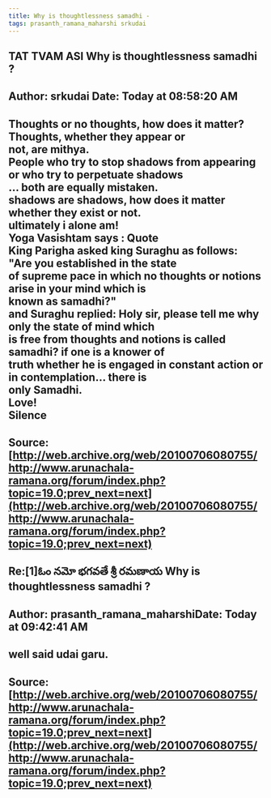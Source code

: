 ```yaml
--- 
title: Why is thoughtlessness samadhi -   
tags: prasanth_ramana_maharshi srkudai  
---  
```

## TAT TVAM ASI Why is thoughtlessness samadhi ?  
Author: srkudai             Date: **Today** at 08:58:20 AM  
---  
Thoughts or no thoughts, how does it matter? Thoughts, whether they appear or  
not, are mithya.   
People who try to stop shadows from appearing or who try to perpetuate shadows  
... both are equally mistaken.   
shadows are shadows, how does it matter whether they exist or not.   
ultimately i alone am!   
Yoga Vasishtam says : Quote  
King Parigha asked king Suraghu as follows: "Are you established in the state  
of supreme pace in which no thoughts or notions arise in your mind which is  
known as samadhi?"   
and Suraghu replied: Holy sir, please tell me why only the state of mind which  
is free from thoughts and notions is called samadhi? if one is a knower of  
truth whether he is engaged in constant action or in contemplation... there is  
only Samadhi.   
Love!   
Silence
 ---  
Source:[http://web.archive.org/web/20100706080755/http://www.arunachala-ramana.org/forum/index.php?topic=19.0;prev_next=next](http://web.archive.org/web/20100706080755/http://www.arunachala-ramana.org/forum/index.php?topic=19.0;prev_next=next)   
---  

## Re:[1]ఓం నమో భగవతే శ్రీ రమణాయ  Why is thoughtlessness samadhi ?  
Author: prasanth_ramana_maharshiDate: **Today** at 09:42:41 AM  
---  
well said udai garu.
 ---  
Source:[http://web.archive.org/web/20100706080755/http://www.arunachala-ramana.org/forum/index.php?topic=19.0;prev_next=next](http://web.archive.org/web/20100706080755/http://www.arunachala-ramana.org/forum/index.php?topic=19.0;prev_next=next)   
---  

